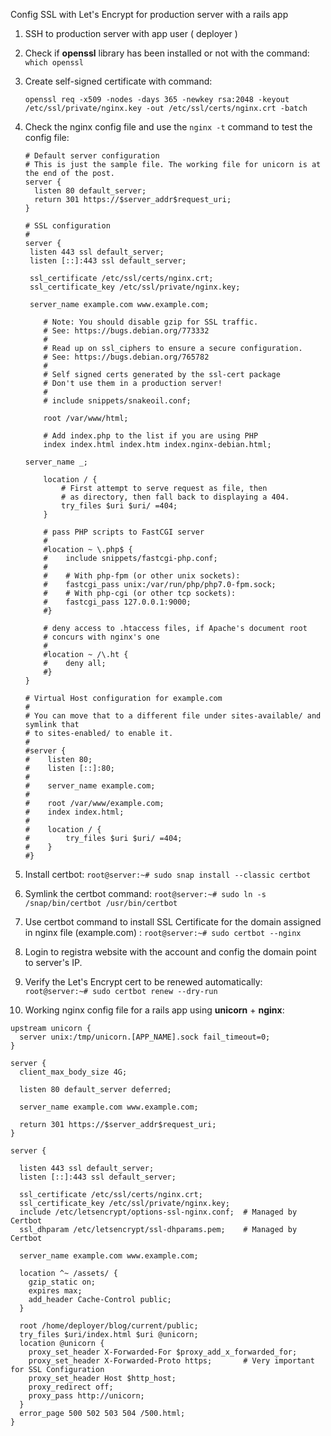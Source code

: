 Config SSL with Let's Encrypt for production server with a rails app

1. SSH to production server with app user ( deployer )

2. Check if **openssl** library has been installed or not with the command: `which openssl`

3. Create self-signed certificate with command:

   `openssl req -x509 -nodes -days 365 -newkey rsa:2048 -keyout /etc/ssl/private/nginx.key -out /etc/ssl/certs/nginx.crt -batch`

4. Check the nginx config file and use the `nginx -t` command to test the config file:

   ```nginx
   # Default server configuration
   # This is just the sample file. The working file for unicorn is at the end of the post.
   server {
     listen 80 default_server;
     return 301 https://$server_addr$request_uri;
   }
   
   # SSL configuration
   #
   server {
   	listen 443 ssl default_server;
   	listen [::]:443 ssl default_server;
   
   	ssl_certificate /etc/ssl/certs/nginx.crt;
   	ssl_certificate_key /etc/ssl/private/nginx.key;
   
   	server_name example.com www.example.com;
   
       # Note: You should disable gzip for SSL traffic.
       # See: https://bugs.debian.org/773332
       #
       # Read up on ssl_ciphers to ensure a secure configuration.
       # See: https://bugs.debian.org/765782
       #
       # Self signed certs generated by the ssl-cert package
       # Don't use them in a production server!
       #
       # include snippets/snakeoil.conf;
   
       root /var/www/html;
   
       # Add index.php to the list if you are using PHP
       index index.html index.htm index.nginx-debian.html;
   
   server_name _;
   
       location / {
           # First attempt to serve request as file, then
           # as directory, then fall back to displaying a 404.
           try_files $uri $uri/ =404;
       }
   
       # pass PHP scripts to FastCGI server
       #
       #location ~ \.php$ {
       #	include snippets/fastcgi-php.conf;
       #
       #	# With php-fpm (or other unix sockets):
       #	fastcgi_pass unix:/var/run/php/php7.0-fpm.sock;
       #	# With php-cgi (or other tcp sockets):
       #	fastcgi_pass 127.0.0.1:9000;
       #}
   
       # deny access to .htaccess files, if Apache's document root
       # concurs with nginx's one
       #
       #location ~ /\.ht {
       #	deny all;
       #}
   }
   
   # Virtual Host configuration for example.com
   #
   # You can move that to a different file under sites-available/ and symlink that
   # to sites-enabled/ to enable it.
   #
   #server {
   #	listen 80;
   #	listen [::]:80;
   #
   #	server_name example.com;
   #
   #	root /var/www/example.com;
   #	index index.html;
   #
   #	location / {
   #		try_files $uri $uri/ =404;
   #	}
   #}
   
   ```

5. Install certbot: `root@server:~# sudo snap install --classic certbot`

6. Symlink the certbot command: `root@server:~# sudo ln -s /snap/bin/certbot /usr/bin/certbot`

7. Use certbot command to install SSL Certificate for the domain assigned in nginx file (example.com) :  `root@server:~# sudo certbot --nginx`

8. Login to registra website with the account and config the domain point to server's IP.

9. Verify the Let's Encrypt cert to be renewed automatically: `root@server:~# sudo certbot renew --dry-run`

10. Working nginx config file for a rails app using **unicorn** + **nginx**:

```nginx
upstream unicorn {
  server unix:/tmp/unicorn.[APP_NAME].sock fail_timeout=0;
}

server {
  client_max_body_size 4G;

  listen 80 default_server deferred;

  server_name example.com www.example.com;

  return 301 https://$server_addr$request_uri;
}

server {

  listen 443 ssl default_server;
  listen [::]:443 ssl default_server;

  ssl_certificate /etc/ssl/certs/nginx.crt;
  ssl_certificate_key /etc/ssl/private/nginx.key;
  include /etc/letsencrypt/options-ssl-nginx.conf;  # Managed by Certbot
  ssl_dhparam /etc/letsencrypt/ssl-dhparams.pem;    # Managed by Certbot

  server_name example.com www.example.com;

  location ^~ /assets/ {
    gzip_static on;
    expires max;
    add_header Cache-Control public;
  }

  root /home/deployer/blog/current/public;
  try_files $uri/index.html $uri @unicorn;
  location @unicorn {
    proxy_set_header X-Forwarded-For $proxy_add_x_forwarded_for;
    proxy_set_header X-Forwarded-Proto https;       # Very important for SSL Configuration
    proxy_set_header Host $http_host;
    proxy_redirect off;
    proxy_pass http://unicorn;
  }
  error_page 500 502 503 504 /500.html;
}
```